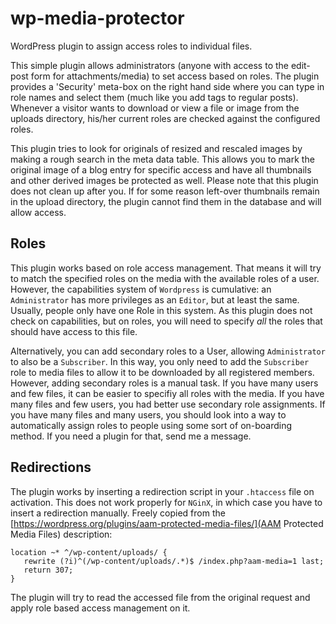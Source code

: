# wp-media-protector
WordPress plugin to assign access roles to individual files.

This simple plugin allows administrators (anyone with access to the edit-post form for attachments/media) to set access based on roles.
The plugin provides a 'Security' meta-box on the right hand side where you can type in role names and select them (much like you add tags
to regular posts). Whenever a visitor wants to download or view a file or image from the uploads directory, his/her current roles are checked
against the configured roles.

This plugin tries to look for originals of resized and rescaled images by making a rough search in the meta data table. This allows you to
mark the original image of a blog entry for specific access and have all thumbnails and other derived images be protected as well. Please note
that this plugin does not clean up after you. If for some reason left-over thumbnails remain in the upload directory, the plugin cannot find
them in the database and will allow access.

## Roles
This plugin works based on role access management. That means it will try to match the specified roles on the media with the available roles of a user. However, the capabilities system of `Wordpress` is cumulative: an `Administrator` has more privileges as an `Editor`, but at least the
same. Usually, people only have one Role in this system. As this plugin does not check on capabilities, but on roles, you will need to specify
*all* the roles that should have access to this file.

Alternatively, you can add secondary roles to a User, allowing `Administrator` to also be a `Subscriber`. In this way, you only need to add the
`Subscriber` role to media files to allow it to be downloaded by all registered members. However, adding secondary roles is a manual task. If you have many users and few files, it can be easier to specifiy all roles with the media. If you have many files and few users, you had better use secondary role assignments. If you have many files and many users, you should look into a way to automatically assign roles to people using some sort of on-boarding method. If you need a plugin for that, send me a message.

## Redirections
The plugin works by inserting a redirection script in your `.htaccess` file on activation. This does not work properly for `NGinX`, in which
case you have to insert a redirection manually. Freely copied from the [https://wordpress.org/plugins/aam-protected-media-files/](AAM Protected Media Files) description:

```
location ~* ^/wp-content/uploads/ {
   rewrite (?i)^(/wp-content/uploads/.*)$ /index.php?aam-media=1 last;
   return 307;
}
```

The plugin will try to read the accessed file from the original request and apply role based access management on it.

